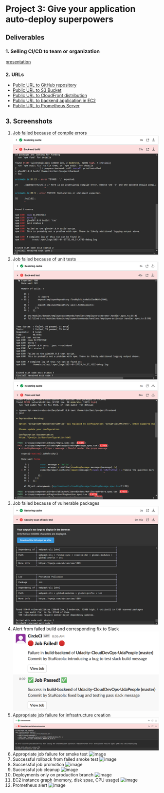 # Project 3: Give your application auto-deploy superpowers
## Deliverables
### 1. Selling CI/CD to team or organization 
[presentation](presentation.pdf)
### 2. URLs
- [Public URL to GitHub repository](https://github.com/StuKozola/Udacity-CloudDevOps-UdaPeople)
- [Public URL to S3 Bucket]()
- [Public URL to CloudFront distribution]()
- [Public URL to backend application in EC2]()
- [Public URL to Prometheus Server]()
## 3. Screenshots
1. Job failed because of compile errors
![image](screenshots/SCREENSHOT01.png)
2.  Job failed because of unit tests
![image](screenshots/SCREENSHOT02.png)
![image](screenshots/SCREENSHOT02b.png)
3. Job failed because of vulnerable packages
![image](screenshots/SCREENSHOT03.png)
4. Alert from failed build and corresponding fix to Slack
![image](screenshots/SCREENSHOT04.png)
5. Appropriate job failure for infrastructure creation
![image](screenshots/SCREENSHOT05.png)
6. Appropriate job failure for smoke test
![image](screenshots/SCREENSHOT06.png)
7. Successful rollback from failed smoke test
![image](screenshots/SCREENSHOT07.png)
8. Successful job promotion
![image](screenshots/SCREENSHOT08.png)
9. Successful job cleanup
![image](screenshots/SCREENSHOT09.png)
10. Deployments only on production branch
![image](screenshots/SCREENSHOT10.png)
11. EC2 instance graph (memory, disk spae, CPU usage)
![image](screenshots/SCREENSHOT11.png)
12. Prometheus alert
![image](screenshots/SCREENSHOT12.png)


